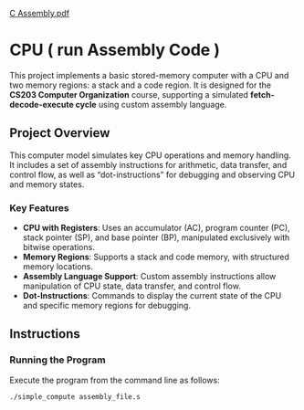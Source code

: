 [C Assembly.pdf](https://github.com/user-attachments/files/17549140/C.Assembly.pdf)
# CPU ( run Assembly Code )

This project implements a basic stored-memory computer with a CPU and two memory regions: a stack and a code region. It is designed for the **CS203 Computer Organization** course, supporting a simulated **fetch-decode-execute cycle** using custom assembly language.

## Project Overview

This computer model simulates key CPU operations and memory handling. It includes a set of assembly instructions for arithmetic, data transfer, and control flow, as well as “dot-instructions” for debugging and observing CPU and memory states.

### Key Features

- **CPU with Registers**: Uses an accumulator (AC), program counter (PC), stack pointer (SP), and base pointer (BP), manipulated exclusively with bitwise operations.
- **Memory Regions**: Supports a stack and code memory, with structured memory locations.
- **Assembly Language Support**: Custom assembly instructions allow manipulation of CPU state, data transfer, and control flow.
- **Dot-Instructions**: Commands to display the current state of the CPU and specific memory regions for debugging.

## Instructions

### Running the Program

Execute the program from the command line as follows:

```bash
./simple_compute assembly_file.s
